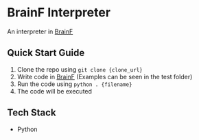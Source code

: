 # BrainF Interpreter
An interpreter in [BrainF](https://en.wikipedia.org/wiki/Brainfuck)

## Quick Start Guide
1. Clone the repo using `git clone {clone_url}`
2. Write code in [BrainF](https://en.wikipedia.org/wiki/Brainfuck) (Examples can be seen in the test folder)
3. Run the code using `python . {filename}`
4. The code will be executed


## Tech Stack
- Python